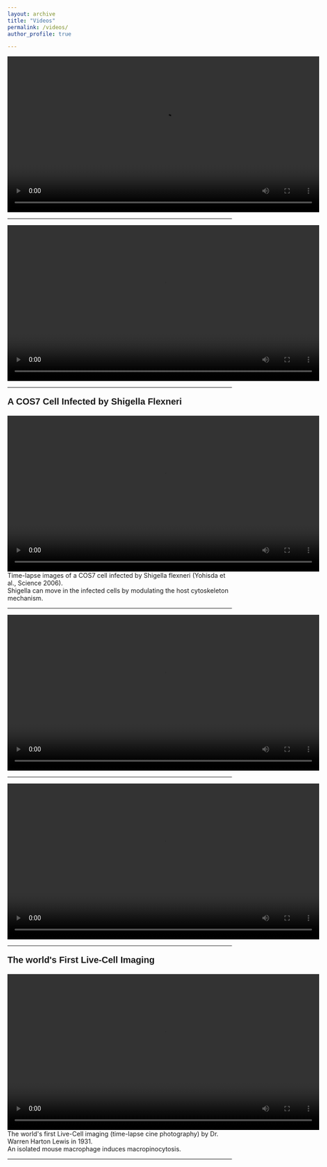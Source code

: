 ```yaml
---
layout: archive
title: "Videos"
permalink: /videos/
author_profile: true

---
```


<video src="../videos/video7.mp4" width="700px" autoplay=true loop=true controls></video>

---

<video src="../videos/video6.mp4" width="700px" autoplay=true loop=true controls></video>

---
<p style="font-family:arial;font-weight:bold;font-size:20px;">A COS7 Cell Infected by Shigella Flexneri</p>
<video src="../videos/video5.mp4" width="700px" autoplay=true loop=true controls></video>
Time-lapse images of a COS7 cell infected by Shigella flexneri (Yohisda et al., Science 2006). <br>
Shigella can move in the infected cells by modulating the host cytoskeleton mechanism.

---

<video src="../videos/video3.mp4" width="700px" autoplay=true loop=true controls></video>

---

<video src="../videos/video2.mp4" width="700px" autoplay=true loop=true controls></video>

---

<p style="font-family:arial;font-weight:bold;font-size:20px;">The world's First Live-Cell Imaging</p>
<video src="../videos/video1.mp4" width="700px" autoplay=true loop=true controls></video>
The world's first Live-Cell imaging (time-lapse cine photography) by Dr. Warren Harton Lewis in 1931. <br>
An isolated mouse macrophage induces macropinocytosis.

---


